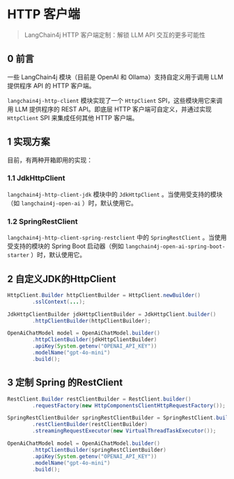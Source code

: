 # HTTP 客户端

>LangChain4j HTTP 客户端定制：解锁 LLM API 交互的更多可能性

## 0 前言

一些 LangChain4j 模块（目前是 OpenAI 和 Ollama）支持自定义用于调用 LLM 提供程序 API 的 HTTP 客户端。

`langchain4j-http-client` 模块实现了一个 `HttpClient` SPI，这些模块用它来调用 LLM 提供程序的 REST API。即底层 HTTP 客户端可自定义，并通过实现 `HttpClient` SPI 来集成任何其他 HTTP 客户端。

## 1 实现方案

目前，有两种开箱即用的实现：

### 1.1 JdkHttpClient

`langchain4j-http-client-jdk` 模块中的 `JdkHttpClient` 。当使用受支持的模块（如 `langchain4j-open-ai` ）时，默认使用它。

### 1.2 SpringRestClient

`langchain4j-http-client-spring-restclient` 中的 `SpringRestClient` 。当使用受支持的模块的 Spring Boot 启动器（例如 `langchain4j-open-ai-spring-boot-starter` ）时，默认使用它。

## 2 自定义JDK的HttpClient

```java
HttpClient.Builder httpClientBuilder = HttpClient.newBuilder()
        .sslContext(...);

JdkHttpClientBuilder jdkHttpClientBuilder = JdkHttpClient.builder()
        .httpClientBuilder(httpClientBuilder);

OpenAiChatModel model = OpenAiChatModel.builder()
        .httpClientBuilder(jdkHttpClientBuilder)
        .apiKey(System.getenv("OPENAI_API_KEY"))
        .modelName("gpt-4o-mini")
        .build();
```

## 3 定制 Spring 的RestClient

```java
RestClient.Builder restClientBuilder = RestClient.builder()
        .requestFactory(new HttpComponentsClientHttpRequestFactory());

SpringRestClientBuilder springRestClientBuilder = SpringRestClient.builder()
        .restClientBuilder(restClientBuilder)
        .streamingRequestExecutor(new VirtualThreadTaskExecutor());

OpenAiChatModel model = OpenAiChatModel.builder()
        .httpClientBuilder(springRestClientBuilder)
        .apiKey(System.getenv("OPENAI_API_KEY"))
        .modelName("gpt-4o-mini")
        .build();
```